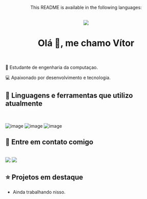 <div align = "center">
  <p>This README is available in the following languages:</p>
  <br/>
  
  <a href = "https://github.com/vitor0p9f/vitor0p9f/README.en.md" target="_blank">
    <img src="https://img.shields.io/badge/Language-English-blue"/>
  </a>
</div>

<div align = "center">
  
  # Olá :wave:, me chamo Vítor
</div>
<br/>

:book: Estudante de engenharia da computaçao.

:computer: Apaixonado por desenvolvimento e tecnologia.

## :wrench: Linguagens e ferramentas que utilizo atualmente
<br>

![image](https://img.shields.io/badge/Ruby-CC342D?style=for-the-badge&logo=ruby&logoColor=white)
![image](https://img.shields.io/badge/Git-E34F26?style=for-the-badge&logo=git&logoColor=white)
![image](https://img.shields.io/badge/Linux-E34F26?style=for-the-badge&logo=linux&logoColor=white)

## :calling: Entre em contato comigo
<br>

<div>
  <a href = "mailto:dev.vitorpfontes002@gmail.com" target="_blank"><img src="https://img.shields.io/badge/Gmail-D14836?style=for-the-badge&logo=gmail&logoColor=white"/></a>
  <a href = "https://www.linkedin.com/in/vitor-pereira-fontes-33711a220/" target="_blank"><img src="https://img.shields.io/badge/LinkedIn-0077B5?style=for-the-badge&logo=linkedin&logoColor=white"/></a>
</div>

## :star: Projetos em destaque

* Ainda trabalhando nisso.
